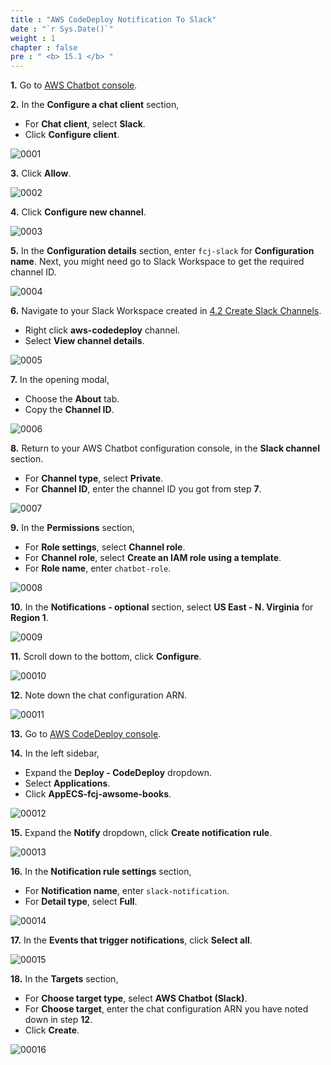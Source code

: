 ```yaml
---
title : "AWS CodeDeploy Notification To Slack"
date : "`r Sys.Date()`"
weight : 1
chapter : false
pre : " <b> 15.1 </b> "
---
```


**1.** Go to [AWS Chatbot console](https://console.aws.amazon.com/chatbot/).

**2.** In the **Configure a chat client** section,

- For **Chat client**, select **Slack**.
- Click **Configure client**.

![0001](/images/15/1/0001.svg?featherlight=false&width=100pc)

**3.** Click **Allow**.

![0002](/images/15/1/0002.svg?featherlight=false&width=100pc)

**4.** Click **Configure new channel**.

![0003](/images/15/1/0003.svg?featherlight=false&width=100pc)

**5.** In the **Configuration details** section, enter `fcj-slack` for **Configuration name**. Next, you might need go to Slack Workspace to get the required channel ID.

![0004](/images/15/1/0004.svg?featherlight=false&width=100pc)

**6.** Navigate to your Slack Workspace created in [4.2 Create Slack Channels](4-preparation/2-create-slack-channels).

- Right click **aws-codedeploy** channel.
- Select **View channel details**.

![0005](/images/15/1/0005.svg?featherlight=false&width=100pc)

**7.** In the opening modal,

- Choose the **About** tab.
- Copy the **Channel ID**.

![0006](/images/15/1/0006.svg?featherlight=false&width=100pc)

**8.** Return to your AWS Chatbot configuration console, in the **Slack channel** section.

- For **Channel type**, select **Private**.
- For **Channel ID**, enter the channel ID you got from step **7**.

![0007](/images/15/1/0007.svg?featherlight=false&width=100pc)

**9.** In the **Permissions** section,

- For **Role settings**, select **Channel role**.
- For **Channel role**, select **Create an IAM role using a template**.
- For **Role name**, enter `chatbot-role`.

![0008](/images/15/1/0008.svg?featherlight=false&width=100pc)

**10.** In the **Notifications - optional** section, select **US East - N. Virginia** for **Region 1**.

![0009](/images/15/1/0009.svg?featherlight=false&width=100pc)

**11.** Scroll down to the bottom, click **Configure**.

![00010](/images/15/1/00010.svg?featherlight=false&width=100pc)

**12.** Note down the chat configuration ARN.

![00011](/images/15/1/00011.svg?featherlight=false&width=100pc)

**13.** Go to [AWS CodeDeploy console](https://console.aws.amazon.com/codedeploy/).

**14.** In the left sidebar,

- Expand the **Deploy - CodeDeploy** dropdown.
- Select **Applications**.
- Click **AppECS-fcj-awsome-books**.

![00012](/images/7/2/00015.svg?featherlight=false&width=100pc)

**15.** Expand the **Notify** dropdown, click **Create notification rule**.

![00013](/images/15/1/00012.svg?featherlight=false&width=100pc)

**16.** In the **Notification rule settings** section,

- For **Notification name**, enter `slack-notification`.
- For **Detail type**, select **Full**.
  
![00014](/images/15/1/00013.svg?featherlight=false&width=100pc)

**17.** In the **Events that trigger notifications**, click **Select all**.

![00015](/images/15/1/00014.svg?featherlight=false&width=100pc)

**18.** In the **Targets** section,

- For **Choose target type**, select **AWS Chatbot (Slack)**.
- For **Choose target**, enter the chat configuration ARN you have noted down in step **12**.
- Click **Create**.

![00016](/images/15/1/00015.svg?featherlight=false&width=100pc)
